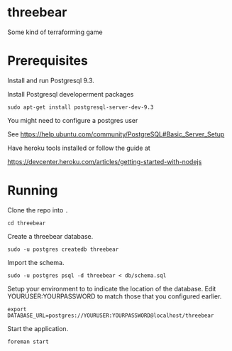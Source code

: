 threebear
=========

Some kind of terraforming game

# Prerequisites

Install and run Postgresql 9.3.

Install Postgresql developerment packages

`sudo apt-get install postgresql-server-dev-9.3`

You might need to configure a postgres user

See https://help.ubuntu.com/community/PostgreSQL#Basic_Server_Setup

Have heroku tools installed or follow the guide at

https://devcenter.heroku.com/articles/getting-started-with-nodejs

# Running
Clone the repo into `.`

`cd threebear`

Create a threebear database.

`sudo -u postgres createdb threebear`

Import the schema.

`sudo -u postgres psql -d threebear < db/schema.sql`

Setup your environment to to indicate the location of the database.
Edit YOURUSER:YOURPASSWORD to match those that you configured earlier.

`export DATABASE_URL=postgres://YOURUSER:YOURPASSWORD@localhost/threebear`

Start the application.

`foreman start`

